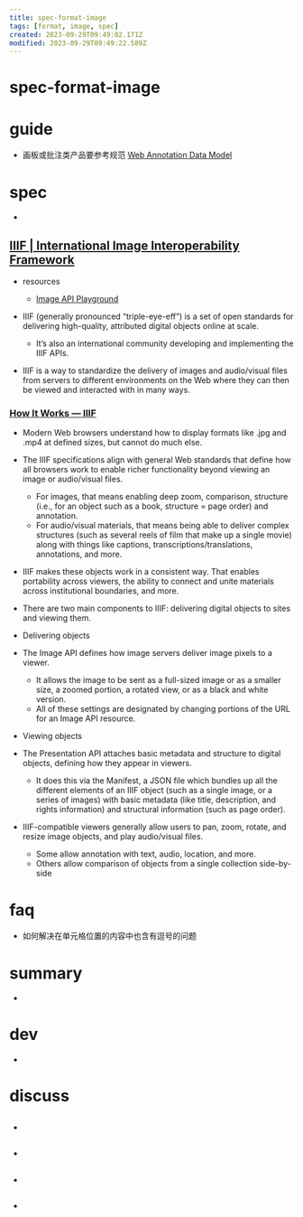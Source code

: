 ```yaml
---
title: spec-format-image
tags: [format, image, spec]
created: 2023-09-29T09:49:02.171Z
modified: 2023-09-29T09:49:22.589Z
---
```


# spec-format-image

# guide

- 画板或批注类产品要参考规范 [Web Annotation Data Model](https://www.w3.org/TR/annotation-model/)
# spec

- 

## [IIIF | International Image Interoperability Framework](https://iiif.io/)

- resources
  - [Image API Playground](https://www.learniiif.org/image-api/playground)

- IIIF (generally pronounced “triple-eye-eff”) is a set of open standards for delivering high-quality, attributed digital objects online at scale. 
  - It’s also an international community developing and implementing the IIIF APIs. 
- IIIF is a way to standardize the delivery of images and audio/visual files from servers to different environments on the Web where they can then be viewed and interacted with in many ways.

### [How It Works — IIIF](https://iiif.io/get-started/how-iiif-works/)

- Modern Web browsers understand how to display formats like .jpg and .mp4 at defined sizes, but cannot do much else. 
- The IIIF specifications align with general Web standards that define how all browsers work to enable richer functionality beyond viewing an image or audio/visual files. 
  - For images, that means enabling deep zoom, comparison, structure (i.e., for an object such as a book, structure = page order) and annotation. 
  - For audio/visual materials, that means being able to deliver complex structures (such as several reels of film that make up a single movie) along with things like captions, transcriptions/translations, annotations, and more.
- IIIF makes these objects work in a consistent way. That enables portability across viewers, the ability to connect and unite materials across institutional boundaries, and more.

- There are two main components to IIIF: delivering digital objects to sites and viewing them.

- Delivering objects
- The Image API defines how image servers deliver image pixels to a viewer. 
  - It allows the image to be sent as a full-sized image or as a smaller size, a zoomed portion, a rotated view, or as a black and white version. 
  - All of these settings are designated by changing portions of the URL for an Image API resource. 

- Viewing objects
- The Presentation API attaches basic metadata and structure to digital objects, defining how they appear in viewers. 
  - It does this via the Manifest, a JSON file which bundles up all the different elements of an IIIF object (such as a single image, or a series of images) with basic metadata (like title, description, and rights information) and structural information (such as page order).
- IIIF-compatible viewers generally allow users to pan, zoom, rotate, and resize image objects, and play audio/visual files. 
  - Some allow annotation with text, audio, location, and more. 
  - Others allow comparison of objects from a single collection side-by-side
# faq
- 如何解决在单元格位置的内容中也含有逗号的问题
# summary

- 

# dev

- 

# discuss
- ## 

- ## 

- ## 

- ## 
